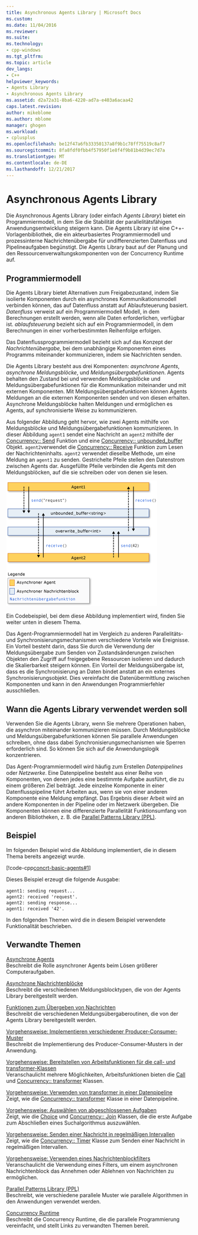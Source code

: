 ```yaml
---
title: Asynchronous Agents Library | Microsoft Docs
ms.custom: 
ms.date: 11/04/2016
ms.reviewer: 
ms.suite: 
ms.technology:
- cpp-windows
ms.tgt_pltfrm: 
ms.topic: article
dev_langs:
- C++
helpviewer_keywords:
- Agents Library
- Asynchronous Agents Library
ms.assetid: d2a72a31-8ba6-4220-ad7a-e403a6acaa42
caps.latest.revision: 
author: mikeblome
ms.author: mblome
manager: ghogen
ms.workload:
- cplusplus
ms.openlocfilehash: be12f47a6fb33350137a8f9b1c78ff75519c8af7
ms.sourcegitcommit: 8fa8fdf0fbb4f57950f1e8f4f9b81b4d39ec7d7a
ms.translationtype: MT
ms.contentlocale: de-DE
ms.lasthandoff: 12/21/2017
---
```

# <a name="asynchronous-agents-library"></a>Asynchronous Agents Library
Die Asynchronous Agents Library (oder einfach *Agents Library*) bietet ein Programmiermodell, in dem Sie die Stabilität der parallelitätsfähigen Anwendungsentwicklung steigern kann. Die Agents Library ist eine C++-Vorlagenbibliothek, die ein akteurbasiertes Programmiermodell und prozessinterne Nachrichtenübergabe für undifferenzierten Datenfluss und Pipelineaufgaben begünstigt. Die Agents Library baut auf der Planung und den Ressourcenverwaltungskomponenten von der Concurrency Runtime auf.  
  
## <a name="programming-model"></a>Programmiermodell  
 Die Agents Library bietet Alternativen zum Freigabezustand, indem Sie isolierte Komponenten durch ein asynchrones Kommunikationsmodell verbinden können, das auf Datenfluss anstatt auf Ablaufsteuerung basiert. *Datenfluss* verweist auf ein Programmiermodell Modell, in dem Berechnungen erstellt werden, wenn alle Daten erforderlichen, verfügbar ist. *ablaufsteuerung* bezieht sich auf ein Programmiermodell, in dem Berechnungen in einer vorherbestimmten Reihenfolge erfolgen.  
  
 Das Datenflussprogrammiermodell bezieht sich auf das Konzept der *Nachrichtenübergabe*, bei dem unabhängige Komponenten eines Programms miteinander kommunizieren, indem sie Nachrichten senden.  
  
 Die Agents Library besteht aus drei Komponenten: *asynchrone Agents*, *asynchrone Meldungsblöcke*, und *Meldungsübergabefunktionen*. Agents behalten den Zustand bei und verwenden Meldungsblöcke und Meldungsübergabefunktionen für die Kommunikation miteinander und mit externen Komponenten. Mit Meldungsübergabefunktionen können Agents Meldungen an die externen Komponenten senden und von diesen erhalten. Asynchrone Meldungsblöcke halten Meldungen und ermöglichen es Agents, auf synchronisierte Weise zu kommunizieren.  
  
 Aus folgender Abbildung geht hervor, wie zwei Agents mithilfe von Meldungsblöcke und Meldungsübergabefunktionen kommunizieren. In dieser Abbildung `agent1` sendet eine Nachricht an `agent2` mithilfe der [Concurrency:: Send](reference/concurrency-namespace-functions.md#send) Funktion und eine [Concurrency:: unbounded_buffer](reference/unbounded-buffer-class.md) Objekt. `agent2`verwendet die [Concurrency:: Receive](reference/concurrency-namespace-functions.md#receive) Funktion zum Lesen der Nachrichteninhalts. `agent2` verwendet dieselbe Methode, um eine Meldung an `agent1` zu senden. Gestrichelte Pfeile stellen den Datenstrom zwischen Agents dar. Ausgefüllte Pfeile verbinden die Agents mit den Meldungsblöcken, auf die sie schreiben oder von denen sie lesen.  
  
 ![Die Komponenten der Agents Library](../../parallel/concrt/media/agent_librarycomp.png "Agent_librarycomp")  
  
 Ein Codebeispiel, bei dem diese Abbildung implementiert wird, finden Sie weiter unten in diesem Thema.  
  
 Das Agent-Programmiermodell hat im Vergleich zu anderen Parallelitäts- und Synchronisierungsmechanismen verschiedene Vorteile wie Ereignisse. Ein Vorteil besteht darin, dass Sie durch die Verwendung der Meldungsübergabe zum Senden von Zustandsänderungen zwischen Objekten den Zugriff auf freigegebene Ressourcen isolieren und dadurch die Skalierbarkeit steigern können. Ein Vorteil der Meldungsübergabe ist, dass es die Synchronisierung an Daten bindet anstatt an ein externes Synchronisierungsobjekt. Dies vereinfacht die Datenübermittlung zwischen Komponenten und kann in den Anwendungen Programmierfehler ausschließen.  
  
## <a name="when-to-use-the-agents-library"></a>Wann die Agents Library verwendet werden soll  
 Verwenden Sie die Agents Library, wenn Sie mehrere Operationen haben, die asynchron miteinander kommunizieren müssen. Durch Meldungsblöcke und Meldungsübergabefunktionen können Sie parallele Anwendungen schreiben, ohne dass dabei Synchronisierungsmechanismen wie Sperren erforderlich sind. So können Sie sich auf die Anwendungslogik konzentrieren.  
  
 Das Agent-Programmiermodell wird häufig zum Erstellen *Datenpipelines* oder *Netzwerke*. Eine Datenpipeline besteht aus einer Reihe von Komponenten, von denen jedes eine bestimmte Aufgabe ausführt, die zu einem größeren Ziel beiträgt. Jede einzelne Komponente in einer Datenflusspipeline führt Arbeiten aus, wenn sie von einer anderen Komponente eine Meldung empfängt. Das Ergebnis dieser Arbeit wird an andere Komponenten in der Pipeline oder im Netzwerk übergeben. Die Komponenten können eine differenzierte Parallelität Funktionsumfang von anderen Bibliotheken, z. B. die [Parallel Patterns Library (PPL)](../../parallel/concrt/parallel-patterns-library-ppl.md).  
  
## <a name="example"></a>Beispiel  
 Im folgenden Beispiel wird die Abbildung implementiert, die in diesem Thema bereits angezeigt wurde.  
  
 [!code-cpp[concrt-basic-agents#1](../../parallel/concrt/codesnippet/cpp/asynchronous-agents-library_1.cpp)]  
  
 Dieses Beispiel erzeugt die folgende Ausgabe:  
  
```Output  
agent1: sending request...  
agent2: received 'request'.  
agent2: sending response...  
agent1: received '42'.  
```  
  
 In den folgenden Themen wird die in diesem Beispiel verwendete Funktionalität beschrieben.  
  
## <a name="related-topics"></a>Verwandte Themen  
 [Asynchrone Agents](../../parallel/concrt/asynchronous-agents.md)  
 Beschreibt die Rolle asynchroner Agents beim Lösen größerer Computeraufgaben.  
  
 [Asynchrone Nachrichtenblöcke](../../parallel/concrt/asynchronous-message-blocks.md)  
 Beschreibt die verschiedenen Meldungsblocktypen, die von der Agents Library bereitgestellt werden.  
  
 [Funktionen zum Übergeben von Nachrichten](../../parallel/concrt/message-passing-functions.md)  
 Beschreibt die verschiedenen Meldungsübergaberoutinen, die von der Agents Library bereitgestellt werden.  
  
 [Vorgehensweise: Implementieren verschiedener Producer-Consumer-Muster](../../parallel/concrt/how-to-implement-various-producer-consumer-patterns.md)  
 Beschreibt die Implementierung des Producer-Consumer-Musters in der Anwendung.  
  
 [Vorgehensweise: Bereitstellen von Arbeitsfunktionen für die call- und transformer-Klassen](../../parallel/concrt/how-to-provide-work-functions-to-the-call-and-transformer-classes.md)  
 Veranschaulicht mehrere Möglichkeiten, Arbeitsfunktionen bieten die [Call](../../parallel/concrt/reference/call-class.md) und [Concurrency:: transformer](../../parallel/concrt/reference/transformer-class.md) Klassen.  
  
 [Vorgehensweise: Verwenden von transformer in einer Datenpipeline](../../parallel/concrt/how-to-use-transformer-in-a-data-pipeline.md)  
 Zeigt, wie die [Concurrency:: transformer](../../parallel/concrt/reference/transformer-class.md) Klasse in einer Datenpipeline.  
  
 [Vorgehensweise: Auswählen von abgeschlossenen Aufgaben](../../parallel/concrt/how-to-select-among-completed-tasks.md)  
 Zeigt, wie die [Choice](../../parallel/concrt/reference/choice-class.md) und [Concurrency:: Join](../../parallel/concrt/reference/join-class.md) Klassen, die die erste Aufgabe zum Abschließen eines Suchalgorithmus auszuwählen.  
  
 [Vorgehensweise: Senden einer Nachricht in regelmäßigen Intervallen](../../parallel/concrt/how-to-send-a-message-at-a-regular-interval.md)  
 Zeigt, wie die [Concurrency:: Timer](../../parallel/concrt/reference/timer-class.md) Klasse zum Senden einer Nachricht in regelmäßigen Intervallen.  
  
 [Vorgehensweise: Verwenden eines Nachrichtenblockfilters](../../parallel/concrt/how-to-use-a-message-block-filter.md)  
 Veranschaulicht die Verwendung eines Filters, um einem asynchronen Nachrichtenblock das Annehmen oder Ablehnen von Nachrichten zu ermöglichen.  
  
 [Parallel Patterns Library (PPL)](../../parallel/concrt/parallel-patterns-library-ppl.md)  
 Beschreibt, wie verschiedene parallele Muster wie parallele Algorithmen in den Anwendungen verwendet werden.  
  
 [Concurrency Runtime](../../parallel/concrt/concurrency-runtime.md)  
 Beschreibt die Concurrency Runtime, die die parallele Programmierung vereinfacht, und stellt Links zu verwandten Themen bereit.

